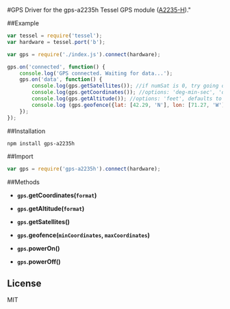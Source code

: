 #GPS
Driver for the gps-a2235h Tessel GPS module ([A2235-H](http://www.mouser.com/catalog/specsheets/EVA2235-H.pdf))."

##Example
```js
var tessel = require('tessel');
var hardware = tessel.port('b');

var gps = require('./index.js').connect(hardware);

gps.on('connected', function() {
	console.log('GPS connected. Waiting for data...');
	gps.on('data', function() {
		console.log(gps.getSatellites()); //if numSat is 0, try going outside
		console.log(gps.getCoordinates()); //options: 'deg-min-sec', 'deg-dec', default 'deg-min-dec'
		console.log(gps.getAltitude()); //options: 'feet', defaults to meters
		console.log (gps.geofence({lat: [42.29, 'N'], lon: [71.27, 'W']}, {lat: [42.30, 'N'], lon: [71.26, 'W']}));
	});
});
```

##Installation
```sh
npm install gps-a2235h
```

##Import
```js
var gps = require('gps-a2235h').connect(hardware);
```

##Methods

*  **`gps`.getCoordinates(`format`)**

*  **`gps`.getAltitude(`format`)**

*  **`gps`.getSatellites()**

*  **`gps`.geofence(`minCoordinates`, `maxCoordinates`)**

*  **`gps`.powerOn()**

*  **`gps`.powerOff()**

## License

MIT
